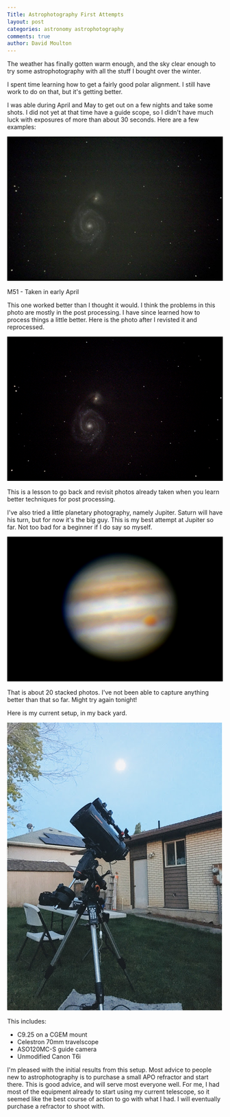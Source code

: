```yaml
---
Title: Astrophotography First Attempts
layout: post
categories: astronomy astrophotography
comments: true
author: David Moulton
---
```

The weather has finally gotten warm enough, and the sky clear enough to try some astrophotography with all the stuff I bought over the winter.

I spent time learning how to get a fairly good polar alignment. I still have work to do on that, but it's getting better.

I was able during April and May to get out on a few nights and take some shots. I did not yet at that time have a guide scope, so I didn't have much luck with exposures of more than about 30 seconds. Here are a few examples:

![M51](/assets/m51-early-april.jpg)

M51 - Taken in early April

This one worked better than I thought it would. I think the problems in this photo are mostly in the post processing. I have since learned how to process things a little better. Here is the photo after I revisted it and reprocessed.

![M51](/assets/m51-early-april-rework.jpg)

This is a lesson to go back and revisit photos already taken when you learn better techniques for post processing.

I've also tried a little planetary photography, namely Jupiter. Saturn will have his turn, but for now it's the big guy. This is my best attempt at Jupiter so far. Not too bad for a beginner if I do say so myself.

![Jupiter](/assets/jupiter.jpg)

That is about 20 stacked photos. I've not been able to capture anything better than that so far. Might try again tonight!

Here is my current setup, in my back yard.

![My Setup](/assets/c925.jpg)

This includes:

* C9.25 on a CGEM mount
* Celestron 70mm travelscope
* ASO120MC-S guide camera
* Unmodified Canon T6i

I'm pleased with the initial results from this setup. Most advice to people new to astrophotography is to purchase a small APO refractor and start there. This is good advice,
and will serve most everyone well. For me, I had most of the equipment already to start
using my current telescope, so it seemed like the best course of action to go with what I
had. I will eventually purchase a refractor to shoot with.
